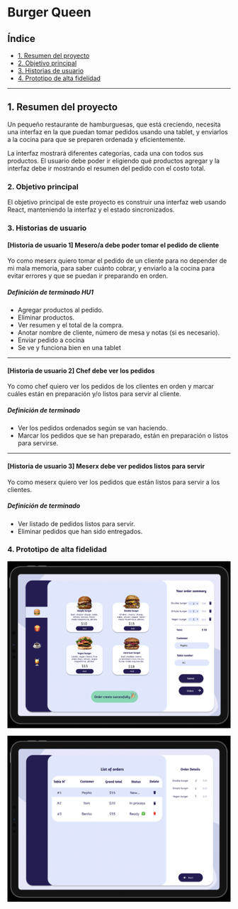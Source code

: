 # Burger Queen

## Índice

* [1. Resumen del proyecto](#2-resumen-del-proyecto)
* [2. Objetivo principal](#4-consideraciones-generales)
* [3. Historias de usuario](#5-criterios-de-aceptación-mínimos-del-proyecto)
* [4. Prototipo de alta fidelidad](#5-criterios-de-aceptación-mínimos-del-proyecto)

***

## 1. Resumen del proyecto

Un pequeño restaurante de hamburguesas, que está creciendo, necesita una
interfaz en la que puedan tomar pedidos usando una tablet, y enviarlos
a la cocina para que se preparen ordenada y eficientemente.

<!-- ![burger-queen](https://user-images.githubusercontent.com/110297/42118136-996b4a52-7bc6-11e8-8a03-ada078754715.jpg) -->

La interfaz mostrará diferentes categorías, cada una con todos sus productos. El usuario debe poder ir eligiendo qué productos agregar y la interfaz debe ir mostrando el resumen del pedido con el costo total.

### 2. Objetivo principal

El objetivo principal de este proyecto es construir una interfaz web
usando React, manteniendo la interfaz y el estado sincronizados. 

### 3. Historias de usuario
#### [Historia de usuario 1] Mesero/a debe poder tomar el pedido de cliente

Yo como meserx quiero tomar el pedido de un cliente para no depender de mi mala
memoria, para saber cuánto cobrar, y enviarlo a la cocina para evitar errores y
que se puedan ir preparando en orden.

##### Definición de terminado HU1

* Agregar productos al pedido.
* Eliminar productos.
* Ver resumen y el total de la compra.
* Anotar nombre de cliente, número de mesa y notas (si es necesario).
* Enviar pedido a cocina
* Se ve y funciona bien en una tablet

***

#### [Historia de usuario 2] Chef debe ver los pedidos

Yo como chef quiero ver los pedidos de los clientes en orden y marcar cuáles están en preparación y/o listos para servir al cliente.

##### Definición de terminado

* Ver los pedidos ordenados según se van haciendo.
* Marcar los pedidos que se han preparado, están en preparación o listos para    servirse.

***

#### [Historia de usuario 3] Meserx debe ver pedidos listos para servir

Yo como meserx quiero ver los pedidos que están listos para servir a los clientes.

##### Definición de terminado

* Ver listado de pedidos listos para servir.
* Eliminar pedidos que han sido entregados.

### 4. Prototipo de alta fidelidad

![Prototipo1](public/img/Prototipo1.png)

![Prototipo2](public/img/Prototipo2.png)